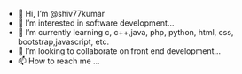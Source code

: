 - 👋 Hi, I’m @shiv77kumar
- 👀 I’m interested in software development...
- 🌱 I’m currently learning c, c++,java, php, python, html, css, bootstrap,javascript, etc.
- 💞️ I’m looking to collaborate on front end development...
- 📫 How to reach me ...

<!---
shiv77kumar/shiv77kumar is a ✨ special ✨ repository because its `README.md` (this file) appears on your GitHub profile.
You can click the Preview link to take a look at your changes.
--->
